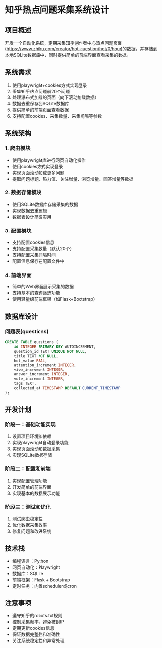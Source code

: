 # 知乎热点问题采集系统设计

## 项目概述
开发一个自动化系统，定期采集知乎创作者中心热点问题页面(https://www.zhihu.com/creator/hot-question/hot/0/hour)的数据，并存储到本地SQLite数据库中，同时提供简单的前端界面查看采集的数据。

## 系统需求
1. 使用playwright+cookies方式实现登录
2. 采集知乎热点问题前20个问题
3. 处理瀑布式加载的页面（向下滚动加载数据）
4. 数据去重保存到SQLite数据库
5. 提供简单的前端页面查看数据
6. 支持配置cookies、采集数量、采集间隔等参数

## 系统架构

### 1. 爬虫模块
- 使用playwright库进行网页自动化操作
- 使用cookies方式实现登录
- 实现页面滚动加载更多问题
- 提取问题标题、热力值、关注增量、浏览增量、回答增量等数据

### 2. 数据存储模块
- 使用SQLite数据库存储采集的数据
- 实现数据去重逻辑
- 数据表设计简洁实用

### 3. 配置模块
- 支持配置cookies信息
- 支持配置采集数量（默认20个）
- 支持配置采集间隔时间
- 配置信息保存在配置文件中

### 4. 前端界面
- 简单的Web界面展示采集的数据
- 支持基本的查询筛选功能
- 使用轻量级前端框架（如Flask+Bootstrap）

## 数据库设计

### 问题表(questions)
```sql
CREATE TABLE questions (
    id INTEGER PRIMARY KEY AUTOINCREMENT,
    question_id TEXT UNIQUE NOT NULL,
    title TEXT NOT NULL,
    hot_value REAL,
    attention_increment INTEGER,
    view_increment INTEGER,
    answer_increment INTEGER,
    vote_increment INTEGER,
    tags TEXT,
    collected_at TIMESTAMP DEFAULT CURRENT_TIMESTAMP
);
```

## 开发计划

### 阶段一：基础功能实现
1. 设置项目环境和依赖
2. 实现playwright自动登录功能
3. 实现页面滚动和数据采集
4. 实现SQLite数据存储

### 阶段二：配置和前端
1. 实现配置管理功能
2. 开发简单的前端界面
3. 实现基本的数据展示功能

### 阶段三：测试和优化
1. 测试爬虫稳定性
2. 优化数据采集效率
3. 修复问题和改进系统

## 技术栈
- 编程语言：Python
- 网页自动化：Playwright
- 数据库：SQLite
- 前端框架：Flask + Bootstrap
- 定时任务：内置scheduler或cron

## 注意事项
- 遵守知乎的robots.txt规则
- 控制采集频率，避免被封IP
- 定期更新cookies信息
- 保证数据完整性和准确性
- 关注系统稳定性和异常处理 